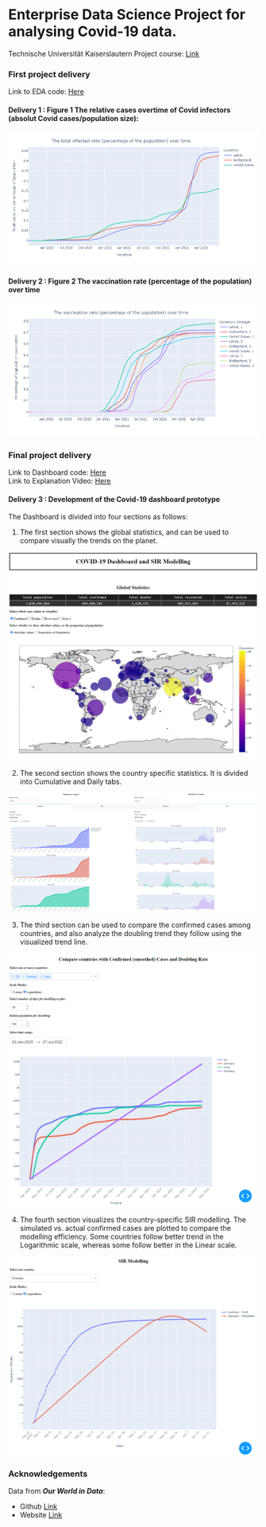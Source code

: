 # Enterprise Data Science Project for analysing Covid-19 data.

Technische Universität Kaiserslautern Project course: [Link](https://modhb.uni-kl.de/mhb/modules/EIT-EMS-653-M-6/) <br>

### First project delivery

Link to EDA code: [Here](https://github.com/sourajyoti-datta/EDS_Covid19_Analysis/blob/main/notebooks/Covid19_Exploratory_Data_Analysis.ipynb) <br>

#### Delivery 1 : Figure 1 The relative cases overtime of Covid infectors (absolut Covid cases/population size):
<p align="center">
  <img src="https://github.com/sourajyoti-datta/EDS_Covid19_Analysis/blob/main/reports/figures/Delivery_1_Figure_1.png">
</p>

#### Delivery 2 : Figure 2 The vaccination rate (percentage of the population) over time
<p align="center">
  <img src="https://github.com/sourajyoti-datta/EDS_Covid19_Analysis/blob/main/reports/figures/Delivery_2_Figure_2.png">
</p>

### Final project delivery

Link to Dashboard code: [Here](https://github.com/sourajyoti-datta/EDS_Covid19_Analysis/blob/main/notebooks/Covid19_Dashboard_and_SIR.ipynb) <br>
Link to Explanation Video: [Here](https://github.com/sourajyoti-datta/EDS_Covid19_Analysis/blob/main/docs/Dashboard_Explanation_5mins.mp4) <br>

#### Delivery 3 : Development of the Covid-19 dashboard prototype

The Dashboard is divided into four sections as follows:

1. The first section shows the global statistics, and can be used to compare visually the trends on the planet.

<p align="center">
  <img src="https://github.com/sourajyoti-datta/EDS_Covid19_Analysis/blob/main/reports/figures/Dashboard_1_global.PNG">
</p>

2. The second section shows the country specific statistics. It is divided into Cumulative and Daily tabs.

<p align="center">
  <img src="https://github.com/sourajyoti-datta/EDS_Covid19_Analysis/blob/main/reports/figures/Dashboard_2_Country.png">
</p>

3. The third section can be used to compare the confirmed cases among countries, and also analyze the doubling trend they follow using the visualized trend line.

<p align="center">
  <img src="https://github.com/sourajyoti-datta/EDS_Covid19_Analysis/blob/main/reports/figures/Dashboard_3_CompareCountries.png">
</p>

4. The fourth section visualizes the country-specific SIR modelling. The simulated vs. actual confirmed cases are plotted to compare the modelling efficiency. Some countries follow better trend in the Logarithmic scale, whereas some follow better in the Linear scale.

<p align="center">
  <img src="https://github.com/sourajyoti-datta/EDS_Covid19_Analysis/blob/main/reports/figures/Dashboard_4_SIR.png">
</p>

### Acknowledgements
Data from ***Our World in Data***:
- Github [Link](https://github.com/owid/covid-19-data)
- Website [Link](https://ourworldindata.org/)
